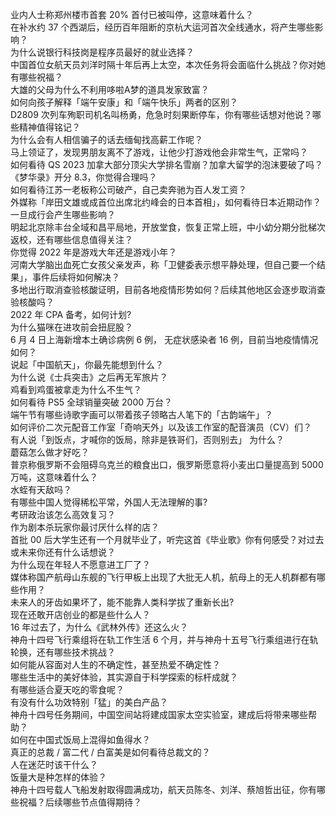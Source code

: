 业内人士称郑州楼市首套  20% 首付已被叫停，这意味着什么？  
在补水约 37 个西湖后，经历百年阻断的京杭大运河首次全线通水，将产生哪些影响？  
为什么说银行科技岗是程序员最好的就业选择？  
中国首位女航天员刘洋时隔十年后再上太空，本次任务将会面临什么挑战？你对她有哪些祝福？  
大雄的父母为什么不利用哆啦A梦的道具发家致富？  
如何向孩子解释「端午安康」和「端午快乐」两者的区别？  
D2809 次列车殉职司机名叫杨勇，危急时刻果断停车，你有哪些话想对他说？哪些精神值得铭记？  
为什么会有人相信骗子的话去缅甸找高薪工作呢？  
马上领证了，发现男朋友离不了游戏，让他少打游戏他会非常生气，正常吗？  
如何看待 QS 2023 加拿大部分顶尖大学排名雪崩？加拿大留学的泡沫要破了吗？  
《梦华录》开分 8.3，你觉得合理吗？  
如何看待江苏一老板称公司破产，自己卖奔驰为百人发工资？  
外媒称「岸田文雄或成首位出席北约峰会的日本首相」，如何看待日本近期动作？一旦成行会产生哪些影响？  
明起北京除丰台全域和昌平局地，开放堂食，恢复正常上班，中小幼分期分批梯次返校，还有哪些信息值得关注？  
你觉得 2022 年是游戏大年还是游戏小年？  
河南大学脑出血死亡女孩父亲发声，称「卫健委表示想平静处理，但自己要一个结果」，事件后续将如何解决？  
多地出行取消查验核酸证明，目前各地疫情形势如何？后续其他地区会逐步取消查验核酸吗？  
2022 年 CPA 备考，如何计划?  
为什么猫咪在进攻前会扭屁股？  
6 月 4 日上海新增本土确诊病例 6 例， 无症状感染者 16 例，目前当地疫情情况如何？  
说起「中国航天」，你最先能想到什么？  
为什么说《士兵突击》之后再无军旅片？  
鸡看到鸡蛋被拿走为什么不生气？  
如何看待 PS5 全球销量突破 2000 万台？  
端午节有哪些诗歌字画可以带着孩子领略古人笔下的「古韵端午」？  
如何评价二次元配音工作室「奇响天外」以及该工作室的配音演员（CV）们？  
有人说「到饭点，才喊你的饭局，除非是铁哥们，否则别去」 为什么？  
蘑菇怎么做才好吃？  
普京称俄罗斯不会阻碍乌克兰的粮食出口，俄罗斯愿意将小麦出口量提高到 5000 万吨，这意味着什么？  
水蛭有天敌吗？  
有哪些中国人觉得稀松平常，外国人无法理解的事?  
考研政治该怎么高效复习？  
作为剧本杀玩家你最讨厌什么样的店？  
首批 00 后大学生还有一个月就毕业了，听完这首《毕业歌》你有何感受？对过去或未来你还有什么话想说？  
为什么现在年轻人不愿意进工厂了？  
媒体称国产航母山东舰的飞行甲板上出现了大批无人机，航母上的无人机群都有哪些作用？  
未来人的牙齿如果坏了，能不能靠人类科学拔了重新长出?  
现在还敢开店创业的都是些什么人？  
16 年过去了，为什么《武林外传》还这么火？  
神舟十四号飞行乘组将在轨工作生活 6 个月，并与神舟十五号飞行乘组进行在轨轮换，还有哪些技术挑战？  
如何能从容面对人生的不确定性，甚至热爱不确定性？  
哪些生活中的美好体验，其实源自于科学探索的标杆成就？  
有哪些适合夏天吃的零食呢？  
有没有什么功效特别「猛」的美白产品？  
神舟十四号任务期间，中国空间站将建成国家太空实验室，建成后将带来哪些帮助？  
如何在中国式饭局上混得如鱼得水？  
真正的总裁 / 富二代 / 白富美是如何看待总裁文的？  
人在迷茫时该干什么？  
饭量大是种怎样的体验？  
神舟十四号载人飞船发射取得圆满成功，航天员陈冬、刘洋、蔡旭哲出征，你有哪些祝福？后续哪些节点值得期待？  

